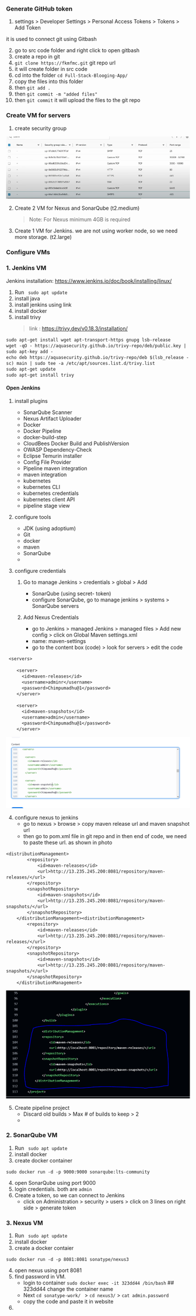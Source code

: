 ### Generate GitHub token

1. settings > Developer Settings > Personal Access Tokens > Tokens > Add Token

it is used to connect git using Gitbash

2. go to src code folder and right click to open gitbash
3. create a repo in git
4. `git clone https://fkmfmc.git` git repo url
5. it will create folder in src code
6. cd into the folder `cd Full-Stack-Blooging-App/`
7. copy the files into this folder
8. then `git add .`
9. then `git commit -m "added files"`
10. then `git commit` it will upload the files to the git repo

### Create VM for servers

1. create security group
   
![image alt](https://github.com/KarampudiKarthik/Devops-Projects/blob/main/images/2.PNG?raw=true)

2. Create 2 VM for Nexus and SonarQube (t2.medium)
   > Note: For Nexus minimum 4GB is required
3. Create 1 VM for Jenkins. we are not using worker node, so we need more storage. (t2.large)

### Configure VMs
### 1. Jenkins VM

Jenkins installation: https://www.jenkins.io/doc/book/installing/linux/

1. Run ` sudo apt update`
2. install java
3. install jenkins using link
4. install docker
5. install trivy
   > link : https://trivy.dev/v0.18.3/installation/
```
sudo apt-get install wget apt-transport-https gnupg lsb-release
wget -qO - https://aquasecurity.github.io/trivy-repo/deb/public.key | sudo apt-key add -
echo deb https://aquasecurity.github.io/trivy-repo/deb $(lsb_release -sc) main | sudo tee -a /etc/apt/sources.list.d/trivy.list
sudo apt-get update
sudo apt-get install trivy
```

#### Open Jenkins
1. install plugins
   * SonarQube Scanner
   * Nexus Artifact Uploader
   * Docker
   * Docker Pipeline
   * docker-build-step
   * CloudBees Docker Build and PublishVersion
   * OWASP Dependency-Check
   * Eclipse Temurin installer
   * Config File Provider
   * Pipeline maven integration
   * maven integration
   * kubernetes
   * kubernetes CLI
   * kubernetes credentials
   * kubernetes client API
   * pipeline stage view

2. configure tools
   * JDK (using adoptium)
   * Git
   * docker
   * maven
   * SonarQube
   * 
3. configure credentials
   1. Go to manage Jenkins > credentials > global > Add
      * SonarQube (using secret- token)
      * configure SonarQube, go to manage jenkins > systems > SonarQube servers
     
   2. Add Nexus Credentials
      * go to Jenkins > managed Jenkins > managed files > Add new config > click on Global Maven settings.xml
      * name: maven-settings
      * go to the content box (code) > look for servers > edit the code
```
 <servers>
   
    <server>
      <id>maven-releases</id>
      <username>adminr</username>
      <password>Chimpumadhu@1</password>
    </server>
    
    <server>
      <id>maven-snapshots</id>
      <username>admin</username>
      <password>Chimpumadhu@1</password>
    </server>
```
     
![image alt](https://github.com/KarampudiKarthik/Devops-Projects/blob/main/images/7.PNG?raw=true)

4. configure nexus to jenkins
   * go to nexus > browse > copy maven release url and maven snapshot url
   * then go to pom.xml file in git repo and in then end of code, we need to paste these url. as shown in photo
```
<distributionManagement>
        <repository>
            <id>maven-releases</id>
            <url>http://13.235.245.200:8081/repository/maven-releases/</url>
        </repository>
        <snapshotRepository>
            <id>maven-snapshots</id>
            <url>http://13.235.245.200:8081/repository/maven-snapshots/</url>
        </snapshotRepository>
    </distributionManagement><distributionManagement>
        <repository>
            <id>maven-releases</id>
            <url>http://13.235.245.200:8081/repository/maven-releases/</url>
        </repository>
        <snapshotRepository>
            <id>maven-snapshots</id>
            <url>http://13.235.245.200:8081/repository/maven-snapshots/</url>
        </snapshotRepository>
    </distributionManagement>
```

![image alt](https://github.com/KarampudiKarthik/Devops-Projects/blob/main/images/6.PNG?raw=true)

5. Create pipeline project
   * Discard old builds > Max # of builds to keep > 2
   * 


     
### 2. SonarQube VM

1. Run ` sudo apt update`
2. install docker
3. create docker container
```
sudo docker run -d -p 9000:9000 sonarqube:lts-community
```
4. open SonarQube using port 9000
5. login credentials. both are `admin`
6. Create a token, so we can connect to Jenkins
   * click on Administration > security > users > click on 3 lines on right side > generate token



### 3. Nexus VM

1. Run ` sudo apt update`
2. install docker
3. create a docker contaier
```
sudo docker run -d -p 8081:8081 sonatype/nexus3
```
4. open nexus using port 8081
5. find password in VM.
   * login to container ` sudo docker exec -it 323dd44 /bin/bash `  ## 323dd44 change the container name
   * Next `cd sonatype-work/ ` > `cd nexus3/` > `cat admin.password`
   * copy the code and paste it in website
6. 













